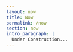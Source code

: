 ```yaml
---
layout: now
title: Now
permalink: /now
section: now
intro_paragraph: |
  Under Construction...
---
```



